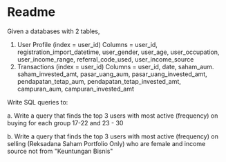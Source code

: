 # Readme

Given a databases with 2 tables,

1. User Profile (index = user_id) Columns = user_id, registration_import_datetime, user_gender, user_age, user_occupation, user_income_range, referral_code_used, user_income_source
2. Transactions (index = user_id) Columns = user_id, date, saham_aum. saham_invested_amt, pasar_uang_aum, pasar_uang_invested_amt, pendapatan_tetap_aum, pendapatan_tetap_invested_amt, campuran_aum, campuran_invested_amt


Write SQL queries to:

a. Write a query that finds the top 3 users with most active (frequency) on buying for each 
group 17-22 and 23 - 30

b. Write a query that finds the top 3 users with most active (frequency) on selling
(Reksadana Saham Portfolio Only) who are female and income source not from 
"Keuntungan Bisnis"

